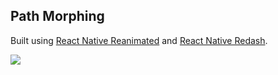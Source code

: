 ## Path Morphing

Built using [React Native Reanimated](https://docs.swmansion.com/react-native-reanimated) and [React Native Redash](https://wcandillon.github.io/react-native-redash).

![](https://media.giphy.com/media/gJz236ajUdBn133uqH/giphy.gif)
